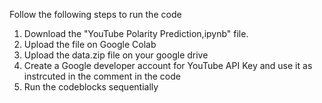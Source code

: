 Follow the following steps to run the code
1. Download the "YouTube Polarity Prediction,ipynb" file.
2. Upload the file on Google Colab
3. Upload the data.zip file on your google drive
4. Create a Google developer account for YouTube API Key and use it as instrcuted in the comment in the code
5. Run the codeblocks sequentially
